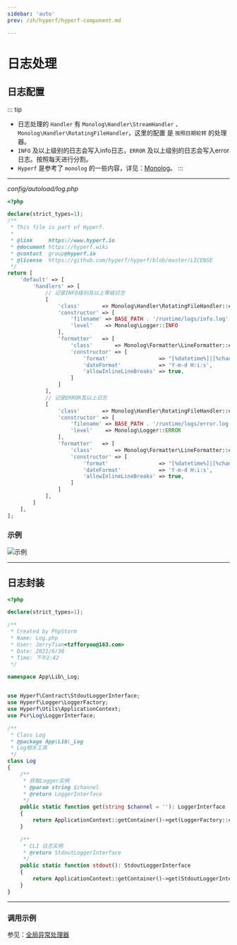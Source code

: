 ```yaml
---
sidebar: 'auto'
prev: /zh/hyperf/hyperf-component.md

---
```


# 日志处理

## 日志配置

::: tip
- 日志处理的 `Handler` 有 `Monolog\Handler\StreamHandler` 、 `Monolog\Handler\RotatingFileHandler`，这里的配置
是 `按照日期轮转` 的处理器。
- `INFO` 及以上级别的日志会写入info日志，`ERROR` 及以上级别的日志会写入error日志。按照每天进行分割。
- `Hyperf` 是参考了 `monolog` 的一些内容，详见：[Monolog](https://github.com/Seldaek/monolog)。
:::

---

*config/autoload/log.php*

```php
<?php

declare(strict_types=1);
/**
 * This file is part of Hyperf.
 *
 * @link     https://www.hyperf.io
 * @document https://hyperf.wiki
 * @contact  group@hyperf.io
 * @license  https://github.com/hyperf/hyperf/blob/master/LICENSE
 */
return [
    'default' => [
        'handlers' => [
            // 记录INFO级别及以上等级日志
            [
                'class'       => Monolog\Handler\RotatingFileHandler::class,
                'constructor' => [
                    'filename' => BASE_PATH . '/runtime/logs/info.log',
                    'level'    => Monolog\Logger::INFO
                ],
                'formatter'   => [
                    'class'       => Monolog\Formatter\LineFormatter::class,
                    'constructor' => [
                        'format'                => "[%datetime%]|[%channel%]|[%level_name%]|[%message%]|[%context%]\n",
                        'dateFormat'            => 'Y-m-d H:i:s',
                        'allowInlineLineBreaks' => true,
                    ]
                ]
            ],
            // 记录ERROR及以上日志
            [
                'class'       => Monolog\Handler\RotatingFileHandler::class,
                'constructor' => [
                    'filename' => BASE_PATH . '/runtime/logs/error.log',
                    'level'    => Monolog\Logger::ERROR
                ],
                'formatter'   => [
                    'class'       => Monolog\Formatter\LineFormatter::class,
                    'constructor' => [
                        'format'                => "[%datetime%]|[%channel%]|[%level_name%]|[%message%]|[%context%]\n",
                        'dateFormat'            => 'Y-m-d H:i:s',
                        'allowInlineLineBreaks' => true,
                    ]
                ]
            ],
        ]
    ],
];

```

### 示例

![示例](http://img.tzf-foryou.com/img/20220320181530.png)

---

## 日志封装

```php
<?php

declare(strict_types=1);

/**
 * Created by PhpStorm
 * Name: Log.php
 * User: JerryTian<tzfforyou@163.com>
 * Date: 2021/6/30
 * Time: 下午2:42
 */

namespace App\Lib\_Log;


use Hyperf\Contract\StdoutLoggerInterface;
use Hyperf\Logger\LoggerFactory;
use Hyperf\Utils\ApplicationContext;
use Psr\Log\LoggerInterface;

/**
 * Class Log
 * @package App\Lib\_Log
 * Log相关工具
 */
class Log
{
    /**
     * 获取Logger实例
     * @param string $channel
     * @return LoggerInterface
     */
    public static function get(string $channel = ''): LoggerInterface
    {
        return ApplicationContext::getContainer()->get(LoggerFactory::class)->get($channel);
    }

    /**
     * CLI 日志实例
     * @return StdoutLoggerInterface
     */
    public static function stdout(): StdoutLoggerInterface
    {
        return ApplicationContext::getContainer()->get(StdoutLoggerInterface::class);
    }
}
```

---

### 调用示例

参见：[全局异常处理器](/zh/hyperf/exception/global.md)